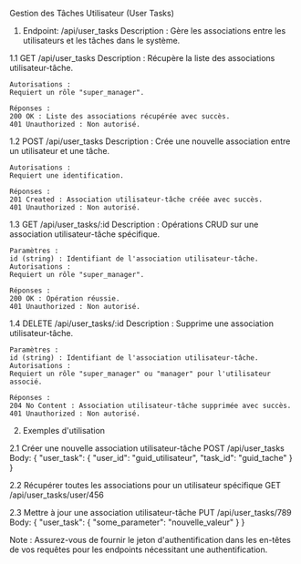 Gestion des Tâches Utilisateur (User Tasks)
1. Endpoint: /api/user_tasks
  Description :
  Gère les associations entre les utilisateurs et les tâches dans le système.

  1.1 GET /api/user_tasks
    Description :
    Récupère la liste des associations utilisateur-tâche.

    Autorisations :
    Requiert un rôle "super_manager".

    Réponses :
    200 OK : Liste des associations récupérée avec succès.
    401 Unauthorized : Non autorisé.

  1.2 POST /api/user_tasks
    Description :
    Crée une nouvelle association entre un utilisateur et une tâche.

    Autorisations :
    Requiert une identification.

    Réponses :
    201 Created : Association utilisateur-tâche créée avec succès.
    401 Unauthorized : Non autorisé.

  1.3 GET /api/user_tasks/:id
    Description :
    Opérations CRUD sur une association utilisateur-tâche spécifique.

    Paramètres :
    id (string) : Identifiant de l'association utilisateur-tâche.
    Autorisations :
    Requiert un rôle "super_manager".

    Réponses :
    200 OK : Opération réussie.
    401 Unauthorized : Non autorisé.

  1.4 DELETE /api/user_tasks/:id
    Description :
    Supprime une association utilisateur-tâche.

    Paramètres :
    id (string) : Identifiant de l'association utilisateur-tâche.
    Autorisations :
    Requiert un rôle "super_manager" ou "manager" pour l'utilisateur associé.

    Réponses :
    204 No Content : Association utilisateur-tâche supprimée avec succès.
    401 Unauthorized : Non autorisé.
2. Exemples d'utilisation

  2.1 Créer une nouvelle association utilisateur-tâche
    POST /api/user_tasks
    Body: {
      "user_task": {
        "user_id": "guid_utilisateur",
        "task_id": "guid_tache"
      }
    }

  2.2 Récupérer toutes les associations pour un utilisateur spécifique
    GET /api/user_tasks/user/456

  2.3 Mettre à jour une association utilisateur-tâche
    PUT /api/user_tasks/789
    Body: {
      "user_task": {
        "some_parameter": "nouvelle_valeur"
      }
    }



Note : Assurez-vous de fournir le jeton d'authentification dans les en-têtes de vos requêtes pour les endpoints nécessitant une authentification.
